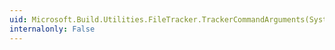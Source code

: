 ```yaml
---
uid: Microsoft.Build.Utilities.FileTracker.TrackerCommandArguments(System.String,System.String)
internalonly: False
---
```

